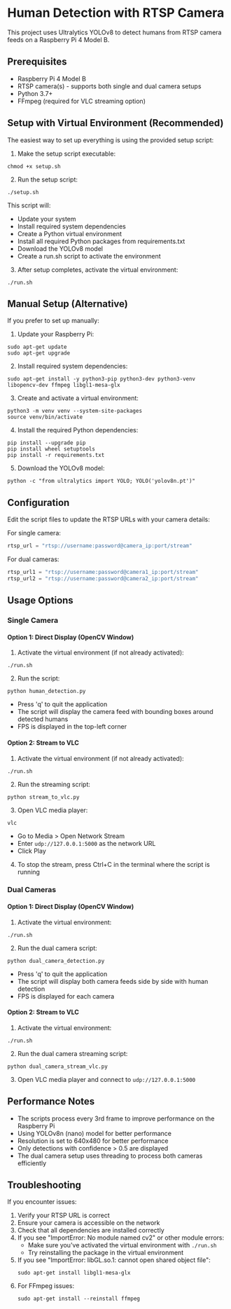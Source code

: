 # Human Detection with RTSP Camera

This project uses Ultralytics YOLOv8 to detect humans from RTSP camera feeds on a Raspberry Pi 4 Model B.

## Prerequisites

- Raspberry Pi 4 Model B
- RTSP camera(s) - supports both single and dual camera setups
- Python 3.7+
- FFmpeg (required for VLC streaming option)

## Setup with Virtual Environment (Recommended)

The easiest way to set up everything is using the provided setup script:

1. Make the setup script executable:
```
chmod +x setup.sh
```

2. Run the setup script:
```
./setup.sh
```

This script will:
- Update your system
- Install required system dependencies
- Create a Python virtual environment
- Install all required Python packages from requirements.txt
- Download the YOLOv8 model
- Create a run.sh script to activate the environment

3. After setup completes, activate the virtual environment:
```
./run.sh
```

## Manual Setup (Alternative)

If you prefer to set up manually:

1. Update your Raspberry Pi:
```
sudo apt-get update
sudo apt-get upgrade
```

2. Install required system dependencies:
```
sudo apt-get install -y python3-pip python3-dev python3-venv libopencv-dev ffmpeg libgl1-mesa-glx
```

3. Create and activate a virtual environment:
```
python3 -m venv venv --system-site-packages
source venv/bin/activate
```

4. Install the required Python dependencies:
```
pip install --upgrade pip
pip install wheel setuptools
pip install -r requirements.txt
```

5. Download the YOLOv8 model:
```
python -c "from ultralytics import YOLO; YOLO('yolov8n.pt')"
```

## Configuration

Edit the script files to update the RTSP URLs with your camera details:

For single camera:
```python
rtsp_url = "rtsp://username:password@camera_ip:port/stream"
```

For dual cameras:
```python
rtsp_url1 = "rtsp://username:password@camera1_ip:port/stream"
rtsp_url2 = "rtsp://username:password@camera2_ip:port/stream"
```

## Usage Options

### Single Camera

#### Option 1: Direct Display (OpenCV Window)

1. Activate the virtual environment (if not already activated):
```
./run.sh
```

2. Run the script:
```
python human_detection.py
```

- Press 'q' to quit the application
- The script will display the camera feed with bounding boxes around detected humans
- FPS is displayed in the top-left corner

#### Option 2: Stream to VLC

1. Activate the virtual environment (if not already activated):
```
./run.sh
```

2. Run the streaming script:
```
python stream_to_vlc.py
```

3. Open VLC media player:
```
vlc
```
   - Go to Media > Open Network Stream
   - Enter `udp://127.0.0.1:5000` as the network URL
   - Click Play

4. To stop the stream, press Ctrl+C in the terminal where the script is running

### Dual Cameras

#### Option 1: Direct Display (OpenCV Window)

1. Activate the virtual environment:
```
./run.sh
```

2. Run the dual camera script:
```
python dual_camera_detection.py
```

- Press 'q' to quit the application
- The script will display both camera feeds side by side with human detection
- FPS is displayed for each camera

#### Option 2: Stream to VLC

1. Activate the virtual environment:
```
./run.sh
```

2. Run the dual camera streaming script:
```
python dual_camera_stream_vlc.py
```

3. Open VLC media player and connect to `udp://127.0.0.1:5000`

## Performance Notes

- The scripts process every 3rd frame to improve performance on the Raspberry Pi
- Using YOLOv8n (nano) model for better performance
- Resolution is set to 640x480 for better performance
- Only detections with confidence > 0.5 are displayed
- The dual camera setup uses threading to process both cameras efficiently

## Troubleshooting

If you encounter issues:

1. Verify your RTSP URL is correct
2. Ensure your camera is accessible on the network
3. Check that all dependencies are installed correctly
4. If you see "ImportError: No module named cv2" or other module errors:
   - Make sure you've activated the virtual environment with `./run.sh`
   - Try reinstalling the package in the virtual environment
5. If you see "ImportError: libGL.so.1: cannot open shared object file":
   ```
   sudo apt-get install libgl1-mesa-glx
   ```
6. For FFmpeg issues:
   ```
   sudo apt-get install --reinstall ffmpeg
   ``` 